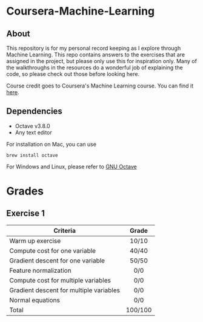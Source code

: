 # Coursera-Machine-Learning

## About
This repository is for my personal record keeping as I explore through Machine Learning. This repo contains answers to the exercises that are assigned in the project, but please only use this for inspiration only. Many of the walkthroughs in the resources do a wonderful job of explaining the code, so please check out those before looking here.

Course credit goes to Coursera's Machine Learning course. You can find it [here](https://www.coursera.org/learn/machine-learning). 

## Dependencies
- Octave v3.8.0
- Any text editor

For installation on Mac, you can use
```
brew install octave
```

For Windows and Linux, please refer to [GNU Octave](https://www.gnu.org/software/octave/index)

# Grades

## Exercise 1

| Criteria                                | Grade   | 
|-----------------------------------------|:-------:|
| Warm up exercise                        | 10/10   |
| Compute cost for one variable           | 40/40   |
| Gradient descent for one variable       | 50/50   |
| Feature normalization                   | 0/0     |
| Compute cost for multiple variables     | 0/0     |
| Gradient descent for multiple variables | 0/0     |
| Normal equations                        | 0/0     |
| Total                                   | 100/100 |